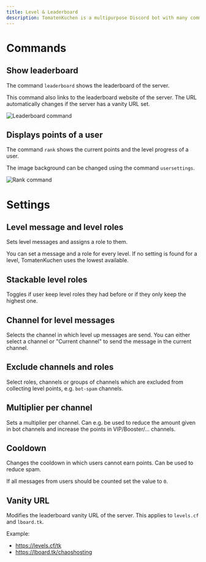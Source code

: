 ```yaml
---
title: Level & Leaderboard
description: TomatenKuchen is a multipurpose Discord bot with many common and innovative features for your server. Explains the leaderboard and the level system of the bot.
---
```


# Commands

## Show leaderboard
The command `leaderboard` shows the leaderboard of the server.

This command also links to the leaderboard website of the server. The URL automatically changes if the server has a vanity URL set.

![Leaderboard command](/img/leaderboard.png)

## Displays points of a user
The command `rank` shows the current points and the level progress of a user.

The image background can be changed using the command `usersettings`.

![Rank command](/img/rank.png)

# Settings

## Level message and level roles
Sets level messages and assigns a role to them.

You can set a message and a role for every level. If no setting is found for a level, TomatenKuchen uses the lowest available.

## Stackable level roles
Toggles if user keep level roles they had before or if they only keep the highest one.

## Channel for level messages
Selects the channel in which level up messages are send. You can either select a channel or "Current channel" to send the message in the current channel.

## Exclude channels and roles
Select roles, channels or groups of channels which are excluded from collecting level points, e.g. `bot-spam` channels.

## Multiplier per channel
Sets a multiplier per channel. Can e.g. be used to reduce the amount given in bot channels and increase the points in VIP/Booster/... channels.

## Cooldown
Changes the cooldown in which users cannot earn points. Can be used to reduce spam.

If all messages from users should be counted set the value to `0`.

## Vanity URL
Modifies the leaderboard vanity URL of the server.
This applies to `levels.cf` and `lboard.tk`.

Example:
- https://levels.cf/tk
- https://lboard.tk/chaoshosting
